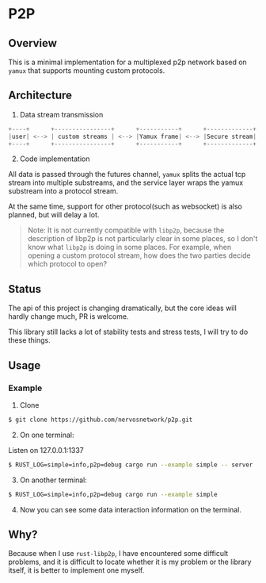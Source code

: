 # P2P

## Overview

This is a minimal implementation for a multiplexed p2p network based on `yamux` that supports mounting custom protocols.

## Architecture

1. Data stream transmission

```rust
+----+      +----------------+      +-----------+      +-------------+      +----------+      +------+
|user| <--> | custom streams | <--> |Yamux frame| <--> |Secure stream| <--> |TCP stream| <--> |remote|
+----+      +----------------+      +-----------+      +-------------+      +----------+      +------+
```

2. Code implementation

All data is passed through the futures channel, `yamux` splits the actual tcp stream into multiple substreams,
and the service layer wraps the yamux substream into a protocol stream.

At the same time, support for other protocol(such as websocket) is also planned, but will delay a lot.

> Note: It is not currently compatible with `libp2p`, because the description of libp2p is not particularly clear in some places,
> so I don't know what `libp2p` is doing in some places.
> For example, when opening a custom protocol stream, how does the two parties decide which protocol to open?

## Status

The api of this project is changing dramatically, but the core ideas will hardly change much, PR is welcome.

This library still lacks a lot of stability tests and stress tests, I will try to do these things.

## Usage

### Example

1. Clone

```bash
$ git clone https://github.com/nervosnetwork/p2p.git
```

2. On one terminal:

Listen on 127.0.0.1:1337
```bash
$ RUST_LOG=simple=info,p2p=debug cargo run --example simple -- server
```

3. On another terminal:

```bash
$ RUST_LOG=simple=info,p2p=debug cargo run --example simple
```

4. Now you can see some data interaction information on the terminal.

## Why?

Because when I use `rust-libp2p`, I have encountered some difficult problems,
and it is difficult to locate whether it is my problem or the library itself,
it is better to implement one myself.
